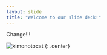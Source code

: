 ```yaml
---
layout: slide
title: "Welcome to our slide deck!"
---
```


Change!!!

![kimonotocat](https://octodex.github.com/images/kimonotocat.png)
{: .center}
